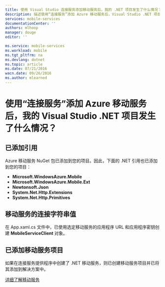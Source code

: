 ```yaml
---
title: 使用 Visual Studio 连接服务添加移动服务后，我的 .NET 项目发生了什么情况？| Microsoft Azure
description: 描述使用“连接服务”添加 Azure 移动服务后，Visual Studio .NET 项目发生了什么情况
services: mobile-services
documentationCenter: ''
authors: mlhoop
manager: douge
editor: ''

ms.service: mobile-services
ms.workload: mobile
ms.tgt_pltfrm: na
ms.devlang: dotnet
ms.topic: article
ms.date: 07/21/2016
wacn.date: 09/26/2016
ms.author: mlearned
---
```


# 使用“连接服务”添加 Azure 移动服务后，我的 Visual Studio .NET 项目发生了什么情况？

## 已添加引用

Azure 移动服务 NuGet 包已添加到您的项目。因此，下面的 .NET 引用也已添加到您的项目：

- **Microsoft.WindowsAzure.Mobile**
- **Microsoft.WindowsAzure.Mobile.Ext**
- **Newtonsoft.Json**
- **System.Net.Http.Extensions**
- **System.Net.Http.Primitives** 

## 移动服务的连接字符串值

在 App.xaml.cs 文件中，已使用选定移动服务的应用程序 URL 和应用程序密钥创建 **MobileServiceClient** 对象。

## 已添加移动服务项目

如果在连接服务提供程序中创建了 .NET 移动服务，则已创建移动服务项目并已将其添加到解决方案中。

[详细了解移动服务](./index.md)

<!---HONumber=Mooncake_0215_2016-->